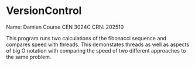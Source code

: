 # VersionControl
Name: Damien
Course CEN 3024C
CRN: 202510


This program runs two calculations of the fibonacci sequence and compares speed with threads.
This demonstates threads as well as aspects of big O notation with comparing the speed of two different approaches to the same problem.